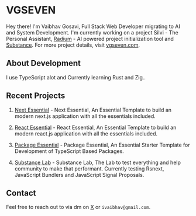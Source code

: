 # VGSEVEN

Hey there! I'm Vaibhav Gosavi, Full Stack Web Developer migrating to AI and System Development. I'm currently working on a project Silvi - The Personal Assistant, [Radium](https://github.com/radiumlabs) - AI powered project initialization tool and [Substance](https://github.com/silversubstance). For more project details, visit [vgseven.com](https://vgseven.com).

## About Development

I use TypeScript alot and Currently learning Rust and Zig..

## Recent Projects

1. [Next Essential](https://github.com/radiumlabs/next-essential) - Next Essential, An Essential Template to build an modern next.js application with all the essentials included.

2. [React Essential](https://github.com/radiumlabs/react-essential) - React Essential, An Essential Template to build an modern react.js application with all the essentials included.

3. [Package Essential](https://github.com/radiumlabs/package-essential) - Package Essential, An Essential Starter Template for Development of TypeScript Based Packages.

4. [Substance Lab](https://github.com/substancelabs) - Substance Lab, The Lab to test everything and help community to make that performant. Currently testing Rsnext, JavaScript Bundlers and JavaScript Signal Proposals.

## Contact

Feel free to reach out to via dm on [X](https://www.x.com/vgsevenn) or `ivaibhav@gmail.com`.
